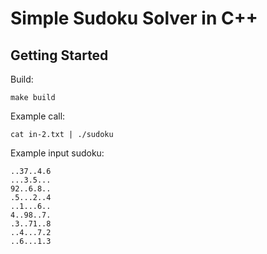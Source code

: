 # Simple Sudoku Solver in C++

## Getting Started

Build:

```
make build
```

Example call:

```
cat in-2.txt | ./sudoku
```


Example input sudoku:

```
..37..4.6
...3.5...
92..6.8..
.5...2..4
..1...6..
4..98..7.
.3..71..8
..4...7.2
..6...1.3
```

